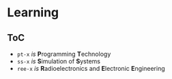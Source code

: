 # Learning

## ToC

* `pt-x` _is_ **P**rogramming **T**echnology
* `ss-x` _is_ **S**imulation of **S**ystems
* `ree-x` _is_ **R**adioelectronics and **E**lectronic **E**ngineering
